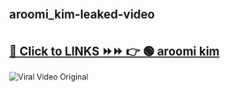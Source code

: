 
 ## aroomi_kim-leaked-video 

# <h2><a href="https://clipsfans.com/aroomi_kim&ref=git">🔗 Click to LINKS ⏩⏩ 👉 🟢 aroomi kim </a></h2>

<a href="https://clipsfans.com/aroomi_kim&ref=git" rel="nofollow" data-target="animated-image.originalLink"><img src="https://i.ibb.co.com/xMMVF88/686577567.gif" alt="Viral Video Original" style="max-width: 100%; display: inline-block;" data-target="animated-image.originalImage"></a>
